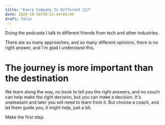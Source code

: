 ```yaml
---
title: "Every Company Is Different 🤦🏻‍♂️"
date: 2024-10-16T18:11:44+04:00
draft: false
---
```

Doing the podcasts I talk to different friends from tech and other industries. 

There are so many approaches, and so many different opinions, there is no right answer, and I'm glad I understand this. 

# The journey is more important than the destination

We learn along the way, no book to tell you the right answers, and no couch can help make the right decision, but you can make a decision. It's unpleasant and later you will need to learn from it. But choose a coach, and let them guide you, it might help, just a bit.

Make the first step.
